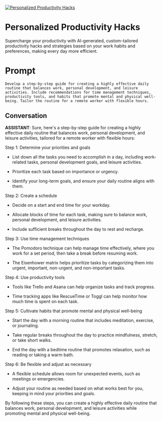 
[![Personalized Productivity Hacks](https://flow-prompt-covers.s3.us-west-1.amazonaws.com/icon/minimalist/mini_5.png)]()
# Personalized Productivity Hacks 
Supercharge your productivity with AI-generated, custom-tailored productivity hacks and strategies based on your work habits and preferences, making every day more efficient.

# Prompt

```
Develop a step-by-step guide for creating a highly effective daily routine that balances work, personal development, and leisure activities. Include recommendations for time management techniques, productivity tools, and habits that promote mental and physical well-being. Tailor the routine for a remote worker with flexible hours.
```

## Conversation

**ASSISTANT**: Sure, here's a step-by-step guide for creating a highly effective daily routine that balances work, personal development, and leisure activities, tailored for a remote worker with flexible hours:



Step 1: Determine your priorities and goals

- List down all the tasks you need to accomplish in a day, including work-related tasks, personal development goals, and leisure activities.

- Prioritize each task based on importance or urgency.

- Identify your long-term goals, and ensure your daily routine aligns with them.



Step 2: Create a schedule

- Decide on a start and end time for your workday.

- Allocate blocks of time for each task, making sure to balance work, personal development, and leisure activities.

- Include sufficient breaks throughout the day to rest and recharge.



Step 3: Use time management techniques

- The Pomodoro technique can help manage time effectively, where you work for a set period, then take a break before resuming work.

- The Eisenhower matrix helps prioritize tasks by categorizing them into urgent, important, non-urgent, and non-important tasks.



Step 4: Use productivity tools

- Tools like Trello and Asana can help organize tasks and track progress.

- Time tracking apps like RescueTime or Toggl can help monitor how much time is spent on each task.



Step 5: Cultivate habits that promote mental and physical well-being

- Start the day with a morning routine that includes meditation, exercise, or journaling.

- Take regular breaks throughout the day to practice mindfulness, stretch, or take short walks.

- End the day with a bedtime routine that promotes relaxation, such as reading or taking a warm bath.



Step 6: Be flexible and adjust as necessary

- A flexible schedule allows room for unexpected events, such as meetings or emergencies.

- Adjust your routine as needed based on what works best for you, keeping in mind your priorities and goals.



By following these steps, you can create a highly effective daily routine that balances work, personal development, and leisure activities while promoting mental and physical well-being.


